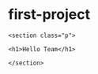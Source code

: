 # first-project
<html>
  <head></head>
  <body>
    
    <section class="p">
    
    <h1>Hello Team</h1>
    
    </section>
    
    
  </body>
    </html>
